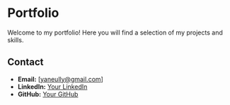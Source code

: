 # Portfolio

Welcome to my portfolio! Here you will find a selection of my projects and skills.

## Contact

- **Email:** [yaneully@gmail.com]
- **LinkedIn:** [Your LinkedIn](https://www.linkedin.com/in/yane-ully-martins/)
- **GitHub:** [Your GitHub](https://github.com/YaneUlly)
